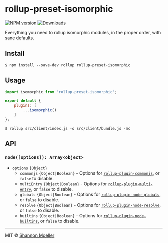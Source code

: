 # rollup-preset-isomorphic

[![NPM version][npm-img]][npm-url] [![Downloads][downloads-img]][npm-url]

Everything you need to rollup isomorphic modules, in the proper order, with sane defaults.

## Install

```command
$ npm install --save-dev rollup rollup-preset-isomorphic
```

## Usage

```js
import isomorphic from 'rollup-preset-isomorphic';

export default {
    plugins: [
        ...isomorphic()
    ]
};
```

```command
$ rollup src/client/index.js -o src/client/bundle.js -mc
```

## API

### `node([options]): Array<object>`

- `options` `{Object}`
  - `commonjs` `{Object|Boolean}` - Options for [`rollup-plugin-commonjs`](http://npm.im/rollup-plugin-commonjs), or `false` to disable.
  - `multiEntry` `{Object|Boolean}` - Options for [`rollup-plugin-multi-entry`](http://npm.im/rollup-plugin-multi-entry), or `false` to disable.
  - `globals` `{Object|Boolean}` - Options for [`rollup-plugin-node-globals`](http://npm.im/rollup-plugin-node-globals), or `false` to disable.
  - `resolve` `{Object|Boolean}` - Options for [`rollup-plugin-node-resolve`](http://npm.im/rollup-plugin-node-resolve), or `false` to disable.
  - `builtins` `{Object|Boolean}` - Options for [`rollup-plugin-node-builtins`](http://npm.im/rollup-plugin-node-builtins), or `false` to disable.

----

MIT © [Shannon Moeller](http://shannonmoeller.com)

[downloads-img]: http://img.shields.io/npm/dm/rollup-preset-isomorphic.svg?style=flat-square
[npm-img]:       http://img.shields.io/npm/v/rollup-preset-isomorphic.svg?style=flat-square
[npm-url]:       https://npmjs.org/package/rollup-preset-isomorphic
